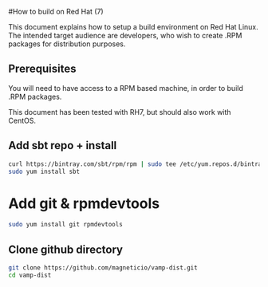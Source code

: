 #How to build on Red Hat (7)

This document explains how to setup a build environment on Red Hat Linux. The intended target audience are developers, who wish to create .RPM packages for distribution purposes.


## Prerequisites

You will need to have access to a RPM based machine, in order to build .RPM packages.

This document has been tested with RH7, but should also work with CentOS.


## Add sbt repo + install
```bash
curl https://bintray.com/sbt/rpm/rpm | sudo tee /etc/yum.repos.d/bintray-sbt-rpm.repo
sudo yum install sbt
```

# Add git & rpmdevtools

```bash
sudo yum install git rpmdevtools
```

## Clone github directory
``` bash
git clone https://github.com/magneticio/vamp-dist.git
cd vamp-dist
```

